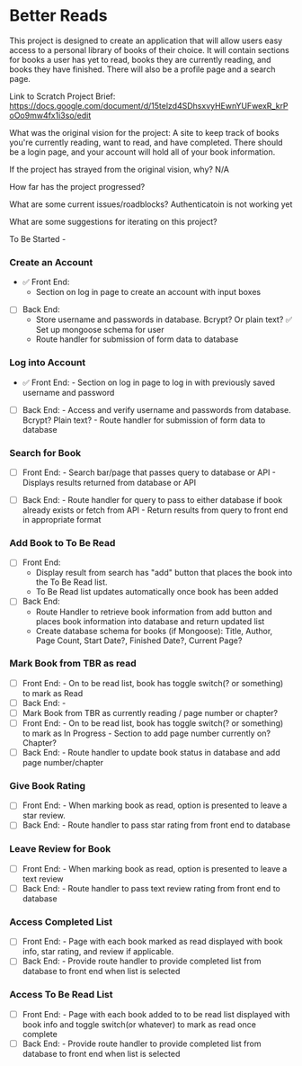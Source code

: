 # Better Reads

This  project is designed to create an application that will allow users easy access to a  personal library of books of their choice. It will contain sections for books a user has yet to read, books they are currently reading, and books they have finished. There will also be a profile page and a search page. 


Link to Scratch Project Brief: https://docs.google.com/document/d/15telzd4SDhsxvyHEwnYUFwexR_krPoOo9mw4fx1i3so/edit

What was the original vision for the project: A site to keep track of books you're currently reading, want to read, and have completed. There should be a login page, and your account will hold all of your book information.


If the project has strayed from the original vision, why? N/A

How far has the project progressed?  

What are some current issues/roadblocks? Authenticatoin is not working yet

What are some suggestions for iterating on this project? 


To Be Started - 
### Create an Account
 -  ✅ Front End:
    - Section on log in page to create an account with input boxes
 - [ ] Back End: 
    - Store username and passwords in database. Bcrypt? Or plain text? 
    ✅ Set up mongoose schema for user
    - Route handler for submission of form data to database 

### Log into Account 
- ✅ Front End:
        - Section on log in page to log in with previously saved username and password
- [ ] Back End: 
        - Access and verify username and passwords from database. Bcrypt? Plain text? 
        - Route handler for submission of form data to database 

    
### Search for Book
 - [ ] Front End:
        - Search bar/page that passes query to database or API 
        - Displays results returned from database or API
 - [ ] Back End:
        - Route handler for query to pass to either database if book already exists or fetch from API
        - Return results from query to front end in appropriate format


### Add Book to To Be Read

- [ ] Front End:
     - Display result from search has "add" button that places the book into the To Be Read list.
     - To Be Read list updates automatically once book has been added
- [ ] Back End:
     - Route Handler to retrieve book information from add button and places book information into database and return updated list
     - Create database schema for books (if Mongoose): Title, Author, Page Count, Start Date?, Finished Date?, Current Page?

### Mark Book from TBR as read
- [ ] Front End:
      - On to be read list, book has toggle switch(? or something) to mark as Read
- [ ] Back End:
      - 
- [ ] Mark Book from TBR as currently reading / page number or chapter?
- [ ] Front End:
      - On to be read list, book has toggle switch(? or something) to mark as In Progress
      - Section to add page number currently on? Chapter? 
- [ ] Back End:
      - Route handler to update book status in database and add page number/chapter

### Give Book Rating
 - [ ] Front End:
        - When marking book as read, option is presented to leave a star review. 
 - [ ] Back End:
        - Route handler to pass star rating from front end to database 

### Leave Review for Book
 - [ ] Front End:
        - When marking book as read, option is presented to leave a text review
 - [ ] Back End:
        - Route handler to pass text review rating from front end to database 

  ### Access Completed List
- [ ] Front End:
        - Page with each book marked as read displayed with book info, star rating, and review if applicable.
- [ ] Back End:
        - Provide route handler to provide completed list from database to front end when list is selected

###  Access To Be Read List
- [ ] Front End:
        - Page with each book added to to be read list displayed with book info and toggle switch(or whatever) to mark as read once complete
- [ ] Back End:
        - Provide route handler to provide completed list from database to front end when list is selected
